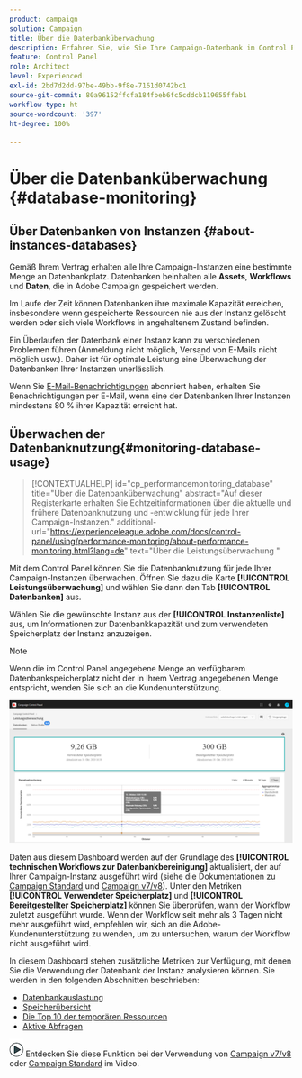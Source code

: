 ```yaml
---
product: campaign
solution: Campaign
title: Über die Datenbanküberwachung
description: Erfahren Sie, wie Sie Ihre Campaign-Datenbank im Control Panel überwachen können
feature: Control Panel
role: Architect
level: Experienced
exl-id: 2bd7d2dd-97be-49bb-9f8e-7161d0742bc1
source-git-commit: 80a96152ffcfa184fbeb6fc5cddcb119655ffab1
workflow-type: ht
source-wordcount: '397'
ht-degree: 100%

---
```


# Über die Datenbanküberwachung {#database-monitoring}

## Über Datenbanken von Instanzen {#about-instances-databases}

Gemäß Ihrem Vertrag erhalten alle Ihre Campaign-Instanzen eine bestimmte Menge an Datenbankplatz. Datenbanken beinhalten alle **Assets**, **Workflows** und **Daten**, die in Adobe Campaign gespeichert werden.

Im Laufe der Zeit können Datenbanken ihre maximale Kapazität erreichen, insbesondere wenn gespeicherte Ressourcen nie aus der Instanz gelöscht werden oder sich viele Workflows in angehaltenem Zustand befinden.

Ein Überlaufen der Datenbank einer Instanz kann zu verschiedenen Problemen führen (Anmeldung nicht möglich, Versand von E-Mails nicht möglich usw.). Daher ist für optimale Leistung eine Überwachung der Datenbanken Ihrer Instanzen unerlässlich.

Wenn Sie [E-Mail-Benachrichtigungen](../../performance-monitoring/using/email-alerting.md) abonniert haben, erhalten Sie Benachrichtigungen per E-Mail, wenn eine der Datenbanken Ihrer Instanzen mindestens 80 % ihrer Kapazität erreicht hat.

## Überwachen der Datenbanknutzung{#monitoring-database-usage}

>[!CONTEXTUALHELP]
>id="cp_performancemonitoring_database"
>title="Über die Datenbanküberwachung"
>abstract="Auf dieser Registerkarte erhalten Sie Echtzeitinformationen über die aktuelle und frühere Datenbanknutzung und -entwicklung für jede Ihrer Campaign-Instanzen."
>additional-url="https://experienceleague.adobe.com/docs/control-panel/using/performance-monitoring/about-performance-monitoring.html?lang=de" text="Über die Leistungsüberwachung "

Mit dem Control Panel können Sie die Datenbanknutzung für jede Ihrer Campaign-Instanzen überwachen. Öffnen Sie dazu die Karte **[!UICONTROL Leistungsüberwachung]** und wählen Sie dann den Tab **[!UICONTROL Datenbanken]** aus.

Wählen Sie die gewünschte Instanz aus der **[!UICONTROL Instanzenliste]** aus, um Informationen zur Datenbankkapazität und zum verwendeten Speicherplatz der Instanz anzuzeigen.

>[!NOTE]
>
>Wenn die im Control Panel angegebene Menge an verfügbarem Datenbankspeicherplatz nicht der in Ihrem Vertrag angegebenen Menge entspricht, wenden Sie sich an die Kundenunterstützung.

![](assets/databases_dashboard.png)

Daten aus diesem Dashboard werden auf der Grundlage des **[!UICONTROL technischen Workflows zur Datenbankbereinigung]** aktualisiert, der auf Ihrer Campaign-Instanz ausgeführt wird (siehe die Dokumentationen zu [Campaign Standard](https://experienceleague.adobe.com/docs/campaign-standard/using/administrating/application-settings/technical-workflows.html?lang=de#list-of-technical-workflows) und [Campaign v7/v8](https://experienceleague.adobe.com/docs/campaign-classic/using/monitoring-campaign-classic/data-processing/database-cleanup-workflow.html?lang=de)). Unter den Metriken **[!UICONTROL Verwendeter Speicherplatz]** und **[!UICONTROL Bereitgestellter Speicherplatz]** können Sie überprüfen, wann der Workflow zuletzt ausgeführt wurde. Wenn der Workflow seit mehr als 3 Tagen nicht mehr ausgeführt wird, empfehlen wir, sich an die Adobe-Kundenunterstützung zu wenden, um zu untersuchen, warum der Workflow nicht ausgeführt wird.

In diesem Dashboard stehen zusätzliche Metriken zur Verfügung, mit denen Sie die Verwendung der Datenbank der Instanz analysieren können. Sie werden in den folgenden Abschnitten beschrieben:

* [Datenbankauslastung](../../performance-monitoring/using/database-utilization.md)
* [Speicherübersicht](../../performance-monitoring/using/database-storage-overview.md)
* [Die Top 10 der temporären Ressourcen](../../performance-monitoring/using/database-top-ten-resources.md)
* [Aktive Abfragen](../../performance-monitoring/using/database-active-queries.md)

![](assets/do-not-localize/how-to-video.png) Entdecken Sie diese Funktion bei der Verwendung von [Campaign v7/v8](https://experienceleague.adobe.com/docs/campaign-classic-learn/control-panel/performance-monitoring/monitoring-databases.html?lang=de#performance-monitoring) oder [Campaign Standard](https://experienceleague.adobe.com/docs/campaign-standard-learn/control-panel/performance-monitoring/monitoring-databases.html?lang=de#performance-monitoring) im Video.
